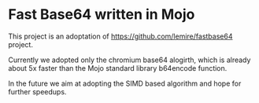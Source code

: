 # Fast Base64 written in Mojo

This project is an adoptation of https://github.com/lemire/fastbase64 project.

Currently we adopted only the chromium base64 alogirth, which is already about 5x faster than the Mojo standard library b64encode function.

In the future we aim at adopting the SIMD based algorithm and hope for further speedups.